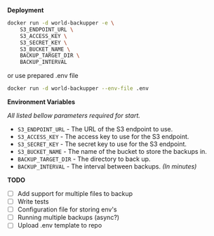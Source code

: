 **Deployment**

```bash
docker run -d world-backupper -e \
    S3_ENDPOINT_URL \
    S3_ACCESS_KEY \
    S3_SECRET_KEY \
    S3_BUCKET_NAME \
    BACKUP_TARGET_DIR \
    BACKUP_INTERVAL 
```
or use prepared .env file
```bash
docker run -d world-backupper --env-file .env
```

**Environment Variables**

_All listed bellow parameters required for start._

* `S3_ENDPOINT_URL` - The URL of the S3 endpoint to use.
* `S3_ACCESS_KEY` - The access key to use for the S3 endpoint. 
* `S3_SECRET_KEY` - The secret key to use for the S3 endpoint.
* `S3_BUCKET_NAME` - The name of the bucket to store the backups in.
* `BACKUP_TARGET_DIR` - The directory to back up.
* `BACKUP_INTERVAL` - The interval between backups. _(In minutes)_

**TODO**
* [ ] Add support for multiple files to backup
* [ ] Write tests
* [ ] Configuration file for storing env's
* [ ] Running multiple backups (async?)
* [ ] Upload .env template to repo